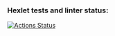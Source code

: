### Hexlet tests and linter status:
[![Actions Status](https://github.com/q865/frontend-project-lvl1/workflows/hexlet-check/badge.svg)](https://github.com/q865/frontend-project-lvl1/actions)